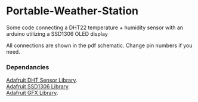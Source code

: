 # Portable-Weather-Station
Some code connecting a DHT22 temperature + humidity sensor with an arduino utilizing a SSD1306 OLED display

All connections are shown in the pdf schematic. Change pin numbers if you need.

### Dependancies
[Adafruit DHT Sensor Library](https://github.com/adafruit/DHT-sensor-library).\
[Adafruit SSD1306 Library](https://github.com/adafruit/Adafruit_SSD1306).\
[Adafruit GFX Library](https://github.com/adafruit/Adafruit-GFX-Library).
